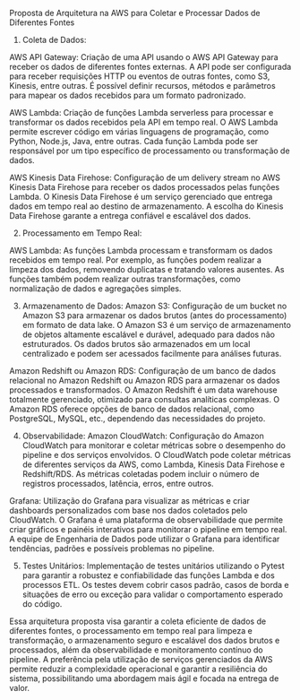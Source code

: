 Proposta de Arquitetura na AWS para Coletar e Processar Dados de Diferentes Fontes

1. Coleta de Dados:

AWS API Gateway:
Criação de uma API usando o AWS API Gateway para receber os dados de diferentes fontes externas.
A API pode ser configurada para receber requisições HTTP ou eventos de outras fontes, como S3, Kinesis, entre outras.
É possível definir recursos, métodos e parâmetros para mapear os dados recebidos para um formato padronizado.

AWS Lambda:
Criação de funções Lambda serverless para processar e transformar os dados recebidos pela API em tempo real.
O AWS Lambda permite escrever código em várias linguagens de programação, como Python, Node.js, Java, entre outras.
Cada função Lambda pode ser responsável por um tipo específico de processamento ou transformação de dados.

AWS Kinesis Data Firehose:
Configuração de um delivery stream no AWS Kinesis Data Firehose para receber os dados processados pelas funções Lambda.
O Kinesis Data Firehose é um serviço gerenciado que entrega dados em tempo real ao destino de armazenamento.
A escolha do Kinesis Data Firehose garante a entrega confiável e escalável dos dados.



2. Processamento em Tempo Real:

AWS Lambda:
As funções Lambda processam e transformam os dados recebidos em tempo real.
Por exemplo, as funções podem realizar a limpeza dos dados, removendo duplicatas e tratando valores ausentes.
As funções também podem realizar outras transformações, como normalização de dados e agregações simples.



3. Armazenamento de Dados:
Amazon S3:
Configuração de um bucket no Amazon S3 para armazenar os dados brutos (antes do processamento) em formato de data lake.
O Amazon S3 é um serviço de armazenamento de objetos altamente escalável e durável, adequado para dados não estruturados.
Os dados brutos são armazenados em um local centralizado e podem ser acessados facilmente para análises futuras.

Amazon Redshift ou Amazon RDS:
Configuração de um banco de dados relacional no Amazon Redshift ou Amazon RDS para armazenar os dados processados e transformados.
O Amazon Redshift é um data warehouse totalmente gerenciado, otimizado para consultas analíticas complexas.
O Amazon RDS oferece opções de banco de dados relacional, como PostgreSQL, MySQL, etc., dependendo das necessidades do projeto.



4. Observabilidade:
Amazon CloudWatch:
Configuração do Amazon CloudWatch para monitorar e coletar métricas sobre o desempenho do pipeline e dos serviços envolvidos.
O CloudWatch pode coletar métricas de diferentes serviços da AWS, como Lambda, Kinesis Data Firehose e Redshift/RDS.
As métricas coletadas podem incluir o número de registros processados, latência, erros, entre outros.

Grafana:
Utilização do Grafana para visualizar as métricas e criar dashboards personalizados com base nos dados coletados pelo CloudWatch.
O Grafana é uma plataforma de observabilidade que permite criar gráficos e painéis interativos para monitorar o pipeline em tempo real.
A equipe de Engenharia de Dados pode utilizar o Grafana para identificar tendências, padrões e possíveis problemas no pipeline.



5. Testes Unitários:
Implementação de testes unitários utilizando o Pytest para garantir a robustez e confiabilidade das funções Lambda e dos processos ETL.
Os testes devem cobrir casos padrão, casos de borda e situações de erro ou exceção para validar o comportamento esperado do código.



Essa arquitetura proposta visa garantir a coleta eficiente de dados de diferentes fontes, o processamento em tempo real para limpeza e transformação, o armazenamento seguro e escalável dos dados brutos e processados, além da observabilidade e monitoramento contínuo do pipeline. A preferência pela utilização de serviços gerenciados da AWS permite reduzir a complexidade operacional e garantir a resiliência do sistema, possibilitando uma abordagem mais ágil e focada na entrega de valor.